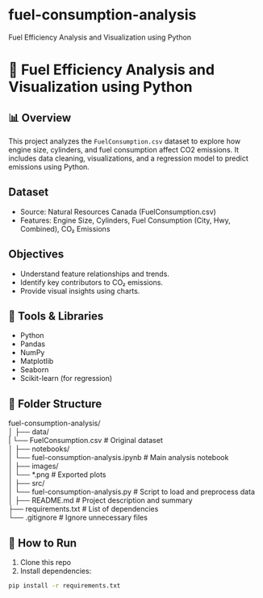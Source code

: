 # fuel-consumption-analysis
Fuel Efficiency Analysis and Visualization using Python


# 🚗 Fuel Efficiency Analysis and Visualization using Python

## 📊 Overview
This project analyzes the `FuelConsumption.csv` dataset to explore how engine size, cylinders, and fuel consumption affect CO2 emissions. It includes data cleaning, visualizations, and a regression model to predict emissions using Python.

## Dataset
- Source: Natural Resources Canada (FuelConsumption.csv)
- Features: Engine Size, Cylinders, Fuel Consumption (City, Hwy, Combined), CO₂ Emissions

## Objectives
- Understand feature relationships and trends.
- Identify key contributors to CO₂ emissions.
- Provide visual insights using charts.

## 🧰 Tools & Libraries

- Python
- Pandas
- NumPy
- Matplotlib
- Seaborn
- Scikit-learn (for regression)

## 📁 Folder Structure

fuel-consumption-analysis/  
│
├── data/  
      |
      └── FuelConsumption.csv         # Original dataset  
│
├── notebooks/  
│   └── fuel-consumption-analysis.ipynb         # Main analysis notebook  
│
├── images/  
│   └── *.png                       # Exported plots  
│
├── src/  
│   └── fuel-consumption-analysis.py    # Script to load and preprocess data  
│
├── README.md                       # Project description and summary  
├── requirements.txt                # List of dependencies  
└── .gitignore                      # Ignore unnecessary files  


## 🚀 How to Run

1. Clone this repo
2. Install dependencies:  
```bash
pip install -r requirements.txt
